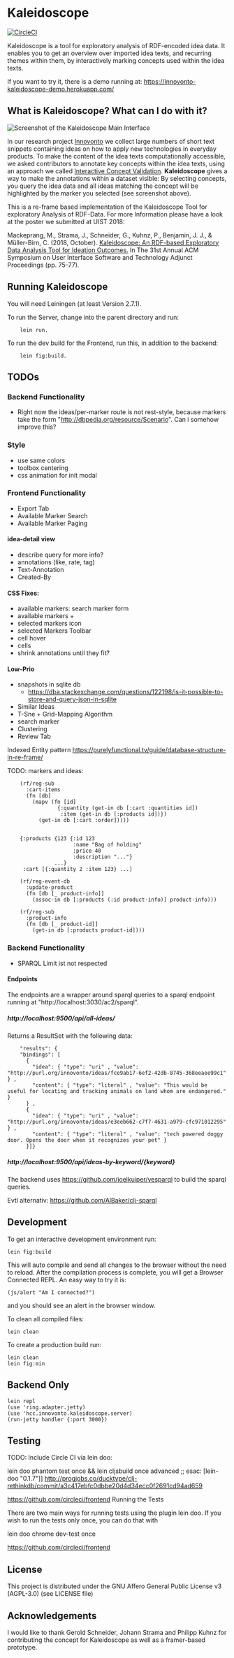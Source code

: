 #  Kaleidoscope

[![CircleCI](https://circleci.com/gh/FUB-HCC/Innovonto-Kaleidoscope.svg?style=svg)](https://circleci.com/gh/FUB-HCC/Innovonto-Kaleidoscope)

Kaleidoscope is a tool for exploratory analysis of RDF-encoded idea data. It enables you to get an overview over imported
idea texts, and recurring themes within them, by interactively marking concepts used within the idea texts.

If you want to try it, there is a demo running at: https://innovonto-kaleidoscope-demo.herokuapp.com/

## What is Kaleidoscope? What can I do with it?
![Screenshot of the Kaleidoscope Main Interface](docs/screenshot.png)

In our research project [Innovonto](innovonto-core.imp.fu-berlin.de/) we collect large numbers of short text snippets 
containing ideas on how to apply new technologies in everyday products. To make the content of the idea texts computationally accessible,
we asked contributors to annotate key concepts within the idea texts, using an approach we called [Interactive Concept Validation](https://github.com/FUB-HCC/Innovonto-ICV).
**Kaleidoscope** gives a way to make the annotations within a dataset visible: By selecting concepts, you query the idea data and all ideas matching the concept will be
highlighted by the marker you selected (see screenshot above).

This is a re-frame based implementation of the Kaleidoscope Tool for exploratory Analysis of RDF-Data. For more Information
 please have a look at the poster we submitted at UIST 2018:

Mackeprang, M., Strama, J., Schneider, G., Kuhnz, P., Benjamin, J. J., & Müller-Birn, C. (2018, October). 
[Kaleidoscope: An RDF-based Exploratory Data Analysis Tool for Ideation Outcomes.](https://dl.acm.org/doi/abs/10.1145/3266037.3266106)
In The 31st Annual ACM Symposium on User Interface Software and Technology Adjunct Proceedings (pp. 75-77).


## Running Kaleidoscope

You will need Leiningen (at least Version 2.7.1).

To run the Server, change into the parent directory and run:
```
    lein run.
```


To run the dev build for the Frontend, run this, in addition to the backend:

```
    lein fig:build.
```


## TODOs
### Backend Functionality
* Right now the ideas/per-marker route is not rest-style, because markers take the form 
"http://dbpedia.org/resource/Scenario". Can i somehow improve this?

### Style
 * use same colors
 * toolbox centering
 * css animation for init modal

### Frontend Functionality
* Export Tab
* Available Marker Search
* Available Marker Paging

#### idea-detail view
* describe query for more info?
* annotations (like, rate, tag)
* Text-Annotation
* Created-By

#### CSS Fixes:
* available markers: search marker form
* available markers +
* selected markers icon
* selected Markers Toolbar
* cell hover
* cells
* shrink annotations until they fit?


#### Low-Prio
* snapshots in sqlite db
  * https://dba.stackexchange.com/questions/122198/is-it-possible-to-store-and-query-json-in-sqlite
* Similar Ideas
* T-Sne + Grid-Mapping Algorithm
* search marker
* Clustering
* Review Tab

Indexed Entity pattern
https://purelyfunctional.tv/guide/database-structure-in-re-frame/

TODO: markers and ideas:

```
    (rf/reg-sub
      :cart-items
      (fn [db]
        (mapv (fn [id]
                {:quantity (get-in db [:cart :quantities id])
                 :item (get-in db [:products id])})
          (get-in db [:cart :order]))))


    {:products {123 {:id 123
                     :name "Bag of holding"
                     :price 40
                     :description "..."}
               ...}
     :cart [{:quantity 2 :item 123} ...]
    
    (rf/reg-event-db
      :update-product
      (fn [db [_ product-info]]
        (assoc-in db [:products (:id product-info)] product-info)))
    
    (rf/reg-sub
      :product-info
      (fn [db [_ product-id]]
        (get-in db [:products product-id])))
```
   
    
### Backend Functionality
* SPARQL Limit ist not respected


#### Endpoints
The endpoints are a wrapper around sparql queries to a sparql endpoint running at
"http://localhost:3030/ac2/sparql".


##### http://localhost:9500/api/all-ideas/
Returns a ResultSet with the following data:

```
    "results": {
    "bindings": [
      {
        "idea": { "type": "uri" , "value": "http://purl.org/innovonto/ideas/fce9ab17-6ef2-42db-8745-368eeaee99c1" } ,
        "content": { "type": "literal" , "value": "This would be useful for locating and tracking animals on land whom are endangered." }
      } ,
      {
        "idea": { "type": "uri" , "value": "http://purl.org/innovonto/ideas/e3eeb662-c7f7-4631-a979-cfc971012295" } ,
        "content": { "type": "literal" , "value": "tech powered doggy door. Opens the door when it recognizes your pet" }
      }]}
```

##### http://localhost:9500/api/ideas-by-keyword/{keyword}

The backend uses https://github.com/joelkuiper/yesparql to build the sparql queries.

Evtl alternativ:
https://github.com/AlBaker/clj-sparql

## Development

To get an interactive development environment run:

    lein fig:build

This will auto compile and send all changes to the browser without the
need to reload. After the compilation process is complete, you will
get a Browser Connected REPL. An easy way to try it is:

    (js/alert "Am I connected?")

and you should see an alert in the browser window.

To clean all compiled files:

	lein clean

To create a production build run:

	lein clean
	lein fig:min

## Backend Only

    lein repl
    (use 'ring.adapter.jetty)
    (use 'hcc.innovonto.kaleidoscope.server)
    (run-jetty handler {:port 3000})

## Testing
TODO: Include Circle CI via lein doo:

lein doo phantom test once && lein cljsbuild once advanced ;; esac:
[lein-doo "0.1.7"]]
http://progjobs.co/ducktype/clj-rethinkdb/commit/a3c417ebfc0dbbe20d4d34ecc0f2691cd94ad659

https://github.com/circleci/frontend
Running the Tests

There are two main ways for running tests using the plugin lein doo. If you wish to run the tests only once, you can do that with

lein doo chrome dev-test once

https://github.com/circleci/frontend



## License

This project is distributed under the GNU Affero General Public License v3 (AGPL-3.0) (see LICENSE file)

## Acknowledgements

I would like to thank Gerold Schneider, Johann Strama and Philipp Kuhnz for contributing the concept for Kaleidoscope
as well as a framer-based prototype.